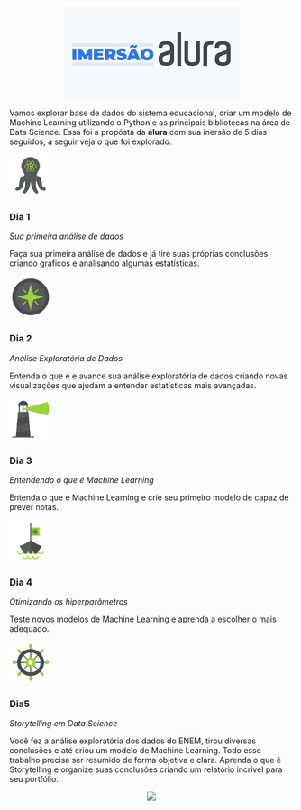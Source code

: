<p align="center"> 
<img src="logo.png">
</p>

Vamos explorar base de dados do sistema educacional, criar um modelo de Machine Learning utilizando o Python e as principais bibliotecas na área de Data Science. Essa foi a propósta da **alura** com sua inersão de 5 dias seguidos, a seguir veja o que foi explorado.

<img src="aulaum.png" alt="drawing" width="75"/>

### Dia 1

*Sua primeira análise de dados*

Faça sua primeira análise de dados e já tire suas próprias conclusões criando gráficos e analisando algumas estatísticas.

<img src="auladois.png" alt="drawing" width="75"/>

### Dia 2

*Análise Exploratória de Dados*

Entenda o que é e avance sua análise exploratória de dados criando novas visualizações que ajudam a entender estatísticas mais avançadas.

<img src="aulatres.png" alt="drawing" width="75"/>

### Dia 3

*Entendendo o que é Machine Learning*

Entenda o que é Machine Learning e crie seu primeiro modelo de capaz de prever notas.

<img src="aulaquatro.png" alt="drawing" width="75"/>

### Dia 4

*Otimizando os hiperparâmetros*

Teste novos modelos de Machine Learning e aprenda a escolher o mais adequado.

<img src='aulacinco.png' alt="drawing" width="75">

### Dia5

*Storytelling em Data Science*

Você fez a análise exploratória dos dados do ENEM, tirou diversas conclusões e até criou um modelo de Machine Learning. Todo esse trabalho precisa ser resumido de forma objetiva e clara. Aprenda o que é Storytelling e organize suas conclusões criando um relatório incrível para seu portfólio.

<p align="center"> 
<img src="https://media.giphy.com/media/Oegx4axARIBs1GD46x/giphy.gif">
</p>
